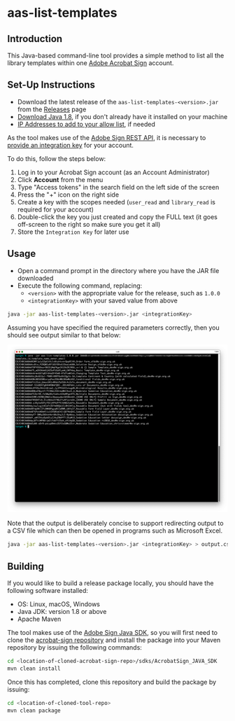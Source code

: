 # aas-list-templates

## Introduction

This Java-based command-line tool provides a simple method to list all the library templates within one [Adobe Acrobat Sign](https://www.adobe.com/sign.html) account.

## Set-Up Instructions

+ Download the latest release of the `aas-list-templates-<version>.jar` from the [Releases](https://git.corp.adobe.com/sign-acs/aas-list-templates/releases) page
+ [Download Java 1.8](https://www.oracle.com/java/technologies/javase/javase8-archive-downloads.html), if you don't already have it installed on your machine
+ [IP Addresses to add to your allow list](https://helpx.adobe.com/sign/system-requirements.html#IPs), if needed

As the tool makes use of the [Adobe Sign REST API](https://secure.adobesign.com/public/docs/restapi/v6), it is necessary to [provide an integration key](https://helpx.adobe.com/sign/kb/how-to-create-an-integration-key.html) for your account.

To do this, follow the steps below:

1. Log in to your Acrobat Sign account (as an Account Administrator)
2. Click **Account** from the menu
3. Type "Access tokens" in the search field on the left side of the screen
4. Press the "+" icon on the right side
5. Create a key with the scopes needed (`user_read` and `library_read` is required for your account)
6. Double-click the key you just created and copy the FULL text (it goes off-screen to the right so make sure you get it all)
7. Store the `Integration Key` for later use

## Usage

+ Open a command prompt in the directory where you have the JAR file downloaded
+ Execute the following command, replacing:
  + `<version>` with the appropriate value for the release, such as `1.0.0`
  + `<integrationKey>` with your saved value from above

```sh
java -jar aas-list-templates-<version>.jar <integrationKey>
```

Assuming you have specified the required parameters correctly, then you should see output similar to that below:

![Sample Output](/images/example-usage.png)

Note that the output is deliberately concise to support redirecting output to a CSV file which can then be opened in programs such as Microsoft Excel.

```sh
java -jar aas-list-templates-<version>.jar <integrationKey> > output.csv
```

## Building

If you would like to build a release package locally, you should have the following software installed:

+ OS: Linux, macOS, Windows
+ Java JDK: version 1.8 or above
+ Apache Maven

The tool makes use of the [Adobe Sign Java SDK](https://opensource.adobe.com/acrobat-sign/sdks/java.html), so you will first need to clone the [acrobat-sign repository](https://github.com/adobe/acrobat-sign) and install the package into your Maven repository by issuing the following commands:

```sh
cd <location-of-cloned-acrobat-sign-repo>/sdks/AcrobatSign_JAVA_SDK
mvn clean install
```

Once this has completed, clone this repository and build the package by issuing:

```sh
cd <location-of-cloned-tool-repo>
mvn clean package
```
